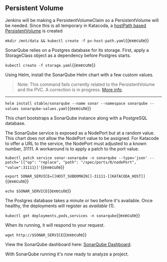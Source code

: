 ## Persistent Volume ##

Jenkins will be making a PersistentVolumeClaim so a PersistentVolume will be needed. Since this is all temporary in Katacoda, a [hostPath based PersistentVolume](https://kubernetes.io/docs/tasks/configure-pod-container/configure-persistent-volume-storage/#create-a-persistentvolume) is created 

`mkdir /mnt/data && kubectl create -f pv-host-path.yaml`{{execute}}

SonarQube relies on a Postgres database for its storage. First, apply a StorageClass object as a dependency before Postgres starts.

`kubectl create -f storage.yaml`{{execute}}

Using Helm, install the SonarQube Helm chart with a few custom values.

> Note: This command fails currently related to the PersistentVolume and the PVC. A correction is in progress. [More info](https://github.com/helm/charts/issues/11304).

----

`helm install stable/sonarqube --name sonar --namespace sonarqube --values sonarqube-values.yaml`{{execute}}

This chart bootstraps a SonarQube instance along with a PostgreSQL database. 

The SonarQube service is exposed as a NodePort but at a random value. This chart does not allow the NodePort value to be assigned. For Katacode to offer a URL to the service, the NodePort must adjusted to a known number, 31111. A workaround is to apply a patch to the port value.

`kubectl patch service sonar-sonarqube -n sonarqube --type='json' --patch='[{"op": "replace", "path": "/spec/ports/0/nodePort", "value":31111}]'`{{execute}}

`export SONAR_SERVICE=[[HOST_SUBDOMAIN]]-31111-[[KATACODA_HOST]]`{{execute}}

`echo $SONAR_SERVICE`{{execute}}

The Postgres database takes a minute or two before it's available. Once healthy, the deployments will register as _available_ (1).

`kubectl get deployments,pods,services -n sonarqube`{{execute}}

When its running, it will respond to your request.

`wget http://$SONAR_SERVICE`{{execute}}

View the SonarQube dashboard here: [SonarQube Dashboard](
https://[[HOST_SUBDOMAIN]]-31111-[[KATACODA_HOST]].environments.katacoda.com/).

With SonarQube running it's now ready to analyze a project.
